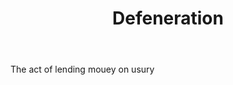 ---
title: Defeneration
letter: D
permalink: "/definitions/bld-defeneration.html"
body: The act of lending mouey on usury
published_at: '2018-07-07'
source: Black's Law Dictionary 2nd Ed (1910)
layout: post
---
